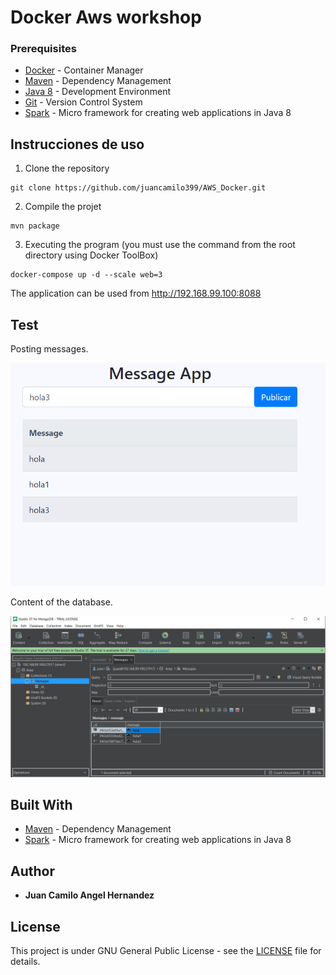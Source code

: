 # Docker Aws workshop

### Prerequisites

* [Docker](https://www.docker.com/) - Container Manager
* [Maven](https://maven.apache.org/) - Dependency Management
* [Java 8](https://www.oracle.com/co/java/technologies/javase/javase-jdk8-downloads.html) -  Development Environment 
* [Git](https://git-scm.com/) - Version Control System
* [Spark](http://sparkjava.com/) - Micro framework for creating web applications in Java 8


## Instrucciones de uso 

1. Clone the repository

```
git clone https://github.com/juancamilo399/AWS_Docker.git
```

2. Compile the projet

```
mvn package 
```

3. Executing the program (you must use the command from the root directory using Docker ToolBox)

```
docker-compose up -d --scale web=3
```

The application can be used from http://192.168.99.100:8088


## Test

Posting messages.

![img1](img/img1.PNG)


Content of the database.

![img2](img/img2.PNG)


## Built With

* [Maven](https://maven.apache.org/) - Dependency Management
* [Spark](http://sparkjava.com/) - Micro framework for creating web applications in Java 8


## Author

* **Juan Camilo Angel Hernandez** 


## License

This project is under GNU General Public License - see the [LICENSE](LICENSE) file for details.
